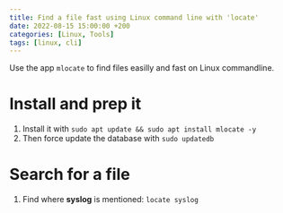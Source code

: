 ```yaml
---
title: Find a file fast using Linux command line with 'locate'
date: 2022-08-15 15:00:00 +200
categories: [Linux, Tools]
tags: [linux, cli]
---
```


Use the app ``mlocate`` to find files easilly and fast on Linux commandline.

# Install and prep it
1. Install it with ``sudo apt update && sudo apt install mlocate -y``
1. Then force update the database with ``sudo updatedb``


# Search for a file
1. Find where **syslog** is mentioned: ``locate syslog``